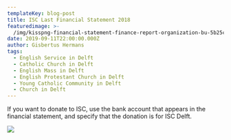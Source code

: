 ```yaml
---
templateKey: blog-post
title: ISC Last Financial Statement 2018
featuredimage: >-
  /img/kisspng-financial-statement-finance-report-organization-bu-5b25c872bac2b1.107503081529202802765.jpg
date: 2019-09-11T22:00:00.000Z
author: Gisbertus Hermans
tags:
  - English Service in Delft
  - Catholic Church in Delft
  - English Mass in Delft
  - English Protestant Church in Delft
  - Young Catholic Community in Delft
  - Church in Delft
---
```

If you want to donate to ISC, use the bank account that appears in the financial statement, and specify that the donation is for ISC Delft.

![](/img/financial-statement.png)
